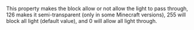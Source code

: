This property makes the block allow or not allow the light to pass through, 
126 makes it semi-transparent (only in some Minecraft versions), 255 will block all light (default value), 
and 0 will allow all light through.